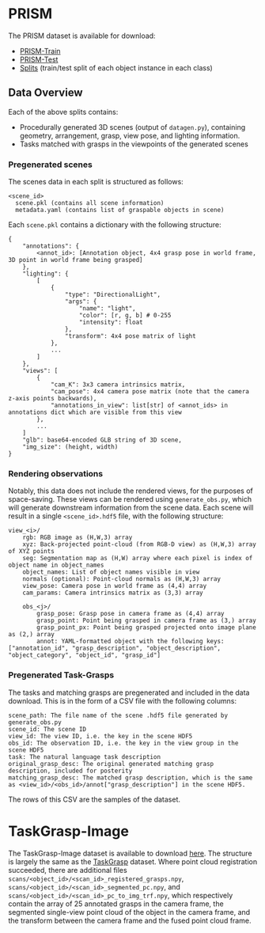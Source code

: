 # PRISM

The PRISM dataset is available for download:
- [PRISM-Train](https://pub-3e61ad92c7024712b84e4bf8658147f7.r2.dev/PRISM_train.tar)
- [PRISM-Test](https://pub-3e61ad92c7024712b84e4bf8658147f7.r2.dev/PRISM_test.tar)
- [Splits](https://pub-3e61ad92c7024712b84e4bf8658147f7.r2.dev/PRISM_splits.tar) (train/test split of each object instance in each class)

## Data Overview

Each of the above splits contains:
- Procedurally generated 3D scenes (output of `datagen.py`), containing geometry, arrangement, grasp, view pose, and lighting information.
- Tasks matched with grasps in the viewpoints of the generated scenes

### Pregenerated scenes

The scenes data in each split is structured as follows:
```
<scene_id>
  scene.pkl (contains all scene information)
  metadata.yaml (contains list of graspable objects in scene)
```

Each `scene.pkl` contains a dictionary with the following structure:
```
{
    "annotations": {
        <annot_id>: [Annotation object, 4x4 grasp pose in world frame, 3D point in world frame being grasped]
    },
    "lighting": {
        [
            {
                "type": "DirectionalLight",
                "args": {
                    "name": "light",
                    "color": [r, g, b] # 0-255
                    "intensity": float
                },
                "transform": 4x4 pose matrix of light
            },
            ...
        ]
    },
    "views": [
        {
            "cam_K": 3x3 camera intrinsics matrix,
            "cam_pose": 4x4 camera pose matrix (note that the camera z-axis points backwards),
            "annotations_in_view": list[str] of <annot_ids> in annotations dict which are visible from this view
        },
        ...
    ]
    "glb": base64-encoded GLB string of 3D scene,
    "img_size": (height, width)
}
```

### Rendering observations

Notably, this data does not include the rendered views, for the purposes of space-saving. These views can be rendered using `generate_obs.py`, which will generate downstream information from the scene data. Each scene will result in a single `<scene_id>.hdf5` file, with the following structure:

```
view_<i>/
    rgb: RGB image as (H,W,3) array
    xyz: Back-projected point-cloud (from RGB-D view) as (H,W,3) array of XYZ points
    seg: Segmentation map as (H,W) array where each pixel is index of object name in object_names
    object_names: List of object names visible in view
    normals (optional): Point-cloud normals as (H,W,3) array
    view_pose: Camera pose in world frame as (4,4) array
    cam_params: Camera intrinsics matrix as (3,3) array

    obs_<j>/
        grasp_pose: Grasp pose in camera frame as (4,4) array
        grasp_point: Point being grasped in camera frame as (3,) array
        grasp_point_px: Point being grasped projected onto image plane as (2,) array
        annot: YAML-formatted object with the following keys: ["annotation_id", "grasp_description", "object_description", "object_category", "object_id", "grasp_id"]
```

### Pregenerated Task-Grasps

The tasks and matching grasps are pregenerated and included in the data download. This is in the form of a CSV file with the following columns:
```
scene_path: The file name of the scene .hdf5 file generated by generate_obs.py
scene_id: The scene ID
view_id: The view ID, i.e. the key in the scene HDF5
obs_id: The observation ID, i.e. the key in the view group in the scene HDF5
task: The natural language task description
original_grasp_desc: The original generated matching grasp description, included for posterity
matching_grasp_desc: The matched grasp description, which is the same as <view_id>/<obs_id>/annot["grasp_description"] in the scene HDF5.
```

The rows of this CSV are the samples of the dataset.

# TaskGrasp-Image

The TaskGrasp-Image dataset is available to download [here](https://pub-3e61ad92c7024712b84e4bf8658147f7.r2.dev/taskgrasp_image.tar.gz).
The structure is largely the same as the [TaskGrasp](https://github.com/adithyamurali/TaskGrasp) dataset. Where point cloud registration succeeded,
there are additional files `scans/<object_id>/<scan_id>_registered_grasps.npy`, `scans/<object_id>/<scan_id>_segmented_pc.npy`, and `scans/<object_id>/<scan_id>_pc_to_img_trf.npy`, which respectively contain the array of 25 annotated grasps in the camera frame, the segmented single-view point cloud of the object in the camera frame, and the transform between the camera frame and the fused point cloud frame.
